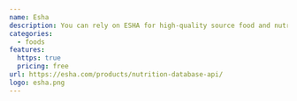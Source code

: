 ```yaml
---
name: Esha
description: You can rely on ESHA for high-quality source food and nutritional standards.
categories:
  - foods
features:
  https: true
  pricing: free
url: https://esha.com/products/nutrition-database-api/
logo: esha.png
---
```


